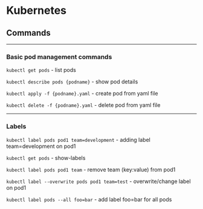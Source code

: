 # Kubernetes

## Commands

---
### Basic pod management commands
`kubectl get pods` - list pods

`kubectl describe pods {podname}` - show pod details

`kubectl apply -f {podname}.yaml` - create pod from yaml file

`kubectl delete -f {podname}.yaml` - delete pod from yaml file

---
### Labels
`kubectl label pods pod1 team=development`  - adding label team=development on pod1

`kubectl get pods` - show-labels

`kubectl label pods pod1 team` -  remove team (key:value) from pod1

`kubectl label --overwrite pods pod1 team=test` - overwrite/change label on pod1

`kubectl label pods --all foo=bar`  - add label foo=bar for all pods